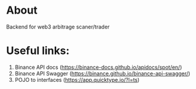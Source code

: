 # About
Backend for web3 arbitrage scaner/trader

# Useful links: 
1) Binance API docs (https://binance-docs.github.io/apidocs/spot/en/)
2) Binance API Swagger (https://binance.github.io/binance-api-swagger/)
3) POJO to interfaces (https://app.quicktype.io/?l=ts)